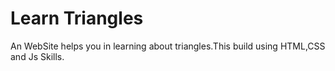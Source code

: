 # Learn Triangles
An WebSite helps you in learning about triangles.This build using HTML,CSS and Js Skills.